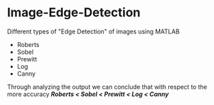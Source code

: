 # Image-Edge-Detection
Different types of "Edge Detection" of images using MATLAB
* Roberts
* Sobel
* Prewitt
* Log
* Canny

Through analyzing the output we can conclude that with respect to the more accuracy ***Roberts < Sobel < Prewitt < Log < Canny***
